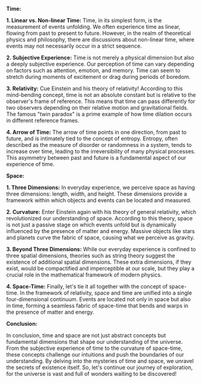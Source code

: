 **Time:**

**1. Linear vs. Non-linear Time:** Time, in its simplest form, is the measurement of events unfolding. We often experience time as linear, flowing from past to present to future. However, in the realm of theoretical physics and philosophy, there are discussions about non-linear time, where events may not necessarily occur in a strict sequence.

**2. Subjective Experience:** Time is not merely a physical dimension but also a deeply subjective experience. Our perception of time can vary depending on factors such as attention, emotion, and memory. Time can seem to stretch during moments of excitement or drag during periods of boredom.

**3. Relativity:** Cue Einstein and his theory of relativity! According to this mind-bending concept, time is not an absolute constant but is relative to the observer's frame of reference. This means that time can pass differently for two observers depending on their relative motion and gravitational fields. The famous "twin paradox" is a prime example of how time dilation occurs in different reference frames.

**4. Arrow of Time:** The arrow of time points in one direction, from past to future, and is intimately tied to the concept of entropy. Entropy, often described as the measure of disorder or randomness in a system, tends to increase over time, leading to the irreversibility of many physical processes. This asymmetry between past and future is a fundamental aspect of our experience of time.

**Space:**

**1. Three Dimensions:** In everyday experience, we perceive space as having three dimensions: length, width, and height. These dimensions provide a framework within which objects and events can be located and measured.

**2. Curvature:** Enter Einstein again with his theory of general relativity, which revolutionized our understanding of space. According to this theory, space is not just a passive stage on which events unfold but is dynamically influenced by the presence of matter and energy. Massive objects like stars and planets curve the fabric of space, causing what we perceive as gravity.

**3. Beyond Three Dimensions:** While our everyday experience is confined to three spatial dimensions, theories such as string theory suggest the existence of additional spatial dimensions. These extra dimensions, if they exist, would be compactified and imperceptible at our scale, but they play a crucial role in the mathematical framework of modern physics.

**4. Space-Time:** Finally, let's tie it all together with the concept of space-time. In the framework of relativity, space and time are unified into a single four-dimensional continuum. Events are located not only in space but also in time, forming a seamless fabric of space-time that bends and warps in the presence of matter and energy.

**Conclusion:**

In conclusion, time and space are not just abstract concepts but fundamental dimensions that shape our understanding of the universe. From the subjective experience of time to the curvature of space-time, these concepts challenge our intuitions and push the boundaries of our understanding. By delving into the mysteries of time and space, we unravel the secrets of existence itself. So, let's continue our journey of exploration, for the universe is vast and full of wonders waiting to be discovered!
